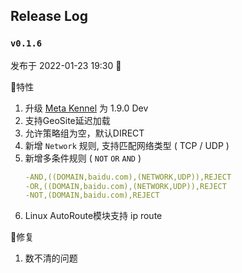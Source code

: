 ## Release Log

### `v0.1.6 `

发布于 2022-01-23 19:30 👏

🎉特性

1. 升级 [Meta Kennel](https://github.com/Clash-Mini/Clash.Mini/clash) 为 1.9.0 Dev
2. 支持GeoSite延迟加载
3. 允许策略组为空，默认DIRECT
4. 新增 `Network` 规则, 支持匹配网络类型 ( TCP / UDP )
5. 新增多条件规则 ( `NOT` `OR` `AND` )
    ```yaml  
    -AND,((DOMAIN,baidu.com),(NETWORK,UDP)),REJECT
    -OR,((DOMAIN,baidu.com),(NETWORK,UDP)),REJECT
    -NOT,(DOMAIN,baidu.com),REJECT 
    ```
6. Linux AutoRoute模块支持 ip route

🎇修复

1. 数不清的问题
